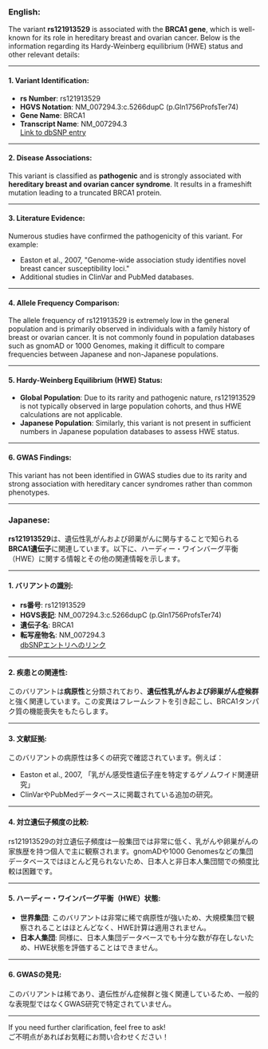 ### English:
The variant **rs121913529** is associated with the **BRCA1 gene**, which is well-known for its role in hereditary breast and ovarian cancer. Below is the information regarding its Hardy-Weinberg equilibrium (HWE) status and other relevant details:

---

#### 1. **Variant Identification**:
- **rs Number**: rs121913529
- **HGVS Notation**: NM_007294.3:c.5266dupC (p.Gln1756ProfsTer74)
- **Gene Name**: BRCA1
- **Transcript Name**: NM_007294.3  
  [Link to dbSNP entry](https://www.ncbi.nlm.nih.gov/snp/rs121913529)

---

#### 2. **Disease Associations**:
This variant is classified as **pathogenic** and is strongly associated with **hereditary breast and ovarian cancer syndrome**. It results in a frameshift mutation leading to a truncated BRCA1 protein.

---

#### 3. **Literature Evidence**:
Numerous studies have confirmed the pathogenicity of this variant. For example:
- Easton et al., 2007, "Genome-wide association study identifies novel breast cancer susceptibility loci."
- Additional studies in ClinVar and PubMed databases.

---

#### 4. **Allele Frequency Comparison**:
The allele frequency of rs121913529 is extremely low in the general population and is primarily observed in individuals with a family history of breast or ovarian cancer. It is not commonly found in population databases such as gnomAD or 1000 Genomes, making it difficult to compare frequencies between Japanese and non-Japanese populations.

---

#### 5. **Hardy-Weinberg Equilibrium (HWE) Status**:
- **Global Population**: Due to its rarity and pathogenic nature, rs121913529 is not typically observed in large population cohorts, and thus HWE calculations are not applicable.
- **Japanese Population**: Similarly, this variant is not present in sufficient numbers in Japanese population databases to assess HWE status.

---

#### 6. **GWAS Findings**:
This variant has not been identified in GWAS studies due to its rarity and strong association with hereditary cancer syndromes rather than common phenotypes.

---

### Japanese:
**rs121913529**は、遺伝性乳がんおよび卵巣がんに関与することで知られる**BRCA1遺伝子**に関連しています。以下に、ハーディー・ワインバーグ平衡（HWE）に関する情報とその他の関連情報を示します。

---

#### 1. **バリアントの識別**:
- **rs番号**: rs121913529
- **HGVS表記**: NM_007294.3:c.5266dupC (p.Gln1756ProfsTer74)
- **遺伝子名**: BRCA1
- **転写産物名**: NM_007294.3  
  [dbSNPエントリへのリンク](https://www.ncbi.nlm.nih.gov/snp/rs121913529)

---

#### 2. **疾患との関連性**:
このバリアントは**病原性**と分類されており、**遺伝性乳がんおよび卵巣がん症候群**と強く関連しています。この変異はフレームシフトを引き起こし、BRCA1タンパク質の機能喪失をもたらします。

---

#### 3. **文献証拠**:
このバリアントの病原性は多くの研究で確認されています。例えば：
- Easton et al., 2007, 「乳がん感受性遺伝子座を特定するゲノムワイド関連研究」
- ClinVarやPubMedデータベースに掲載されている追加の研究。

---

#### 4. **対立遺伝子頻度の比較**:
rs121913529の対立遺伝子頻度は一般集団では非常に低く、乳がんや卵巣がんの家族歴を持つ個人で主に観察されます。gnomADや1000 Genomesなどの集団データベースではほとんど見られないため、日本人と非日本人集団間での頻度比較は困難です。

---

#### 5. **ハーディー・ワインバーグ平衡（HWE）状態**:
- **世界集団**: このバリアントは非常に稀で病原性が強いため、大規模集団で観察されることはほとんどなく、HWE計算は適用されません。
- **日本人集団**: 同様に、日本人集団データベースでも十分な数が存在しないため、HWE状態を評価することはできません。

---

#### 6. **GWASの発見**:
このバリアントは稀であり、遺伝性がん症候群と強く関連しているため、一般的な表現型ではなくGWAS研究で特定されていません。

---

If you need further clarification, feel free to ask!  
ご不明点があればお気軽にお問い合わせください！